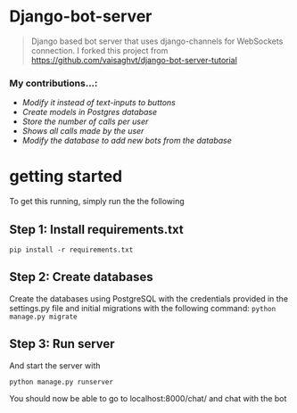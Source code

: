 # Django-bot-server

> Django based bot server that uses django-channels for  WebSockets connection.
> I forked this project from https://github.com/vaisaghvt/django-bot-server-tutorial

### My contributions...:
* *Modify it instead of text-inputs to buttons*
* *Create models in Postgres database*
* *Store the number of calls per user*
* *Shows all calls made by the user*
* *Modify the database to add new bots from the database*


# getting started

To get this running, simply run the the following 

## Step 1: Install requirements.txt

`pip install -r requirements.txt`

## Step 2: Create databases


Create the databases using PostgreSQL with the credentials provided in the settings.py file and initial migrations with the following command:
`python manage.py migrate`

## Step 3: Run server

And start the server with 

`python manage.py runserver`

You should now be able to go to localhost:8000/chat/ and chat with the bot
